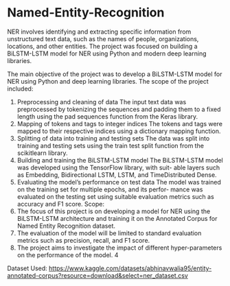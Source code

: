 # Named-Entity-Recognition
NER involves identifying and extracting specific information from unstructured text data, such as the names of people, organizations, locations, and other entities. 
The project was focused on building a BiLSTM-LSTM model for NER using Python and modern deep learning libraries.

The main objective of the project was to develop a BiLSTM-LSTM model for NER using Python and deep learning libraries. 
The scope of the project included:
1) Preprocessing and cleaning of data
The input text data was preprocessed by tokenizing the sequences and padding
them to a fixed length using the pad sequences function from the Keras library.
2) Mapping of tokens and tags to integer indices
The tokens and tags were mapped to their respective indices using a dictionary
mapping function. 
3) Splitting of data into training and testing sets
The data was split into training and testing sets using the train test split function
from the scikitlearn library.
4) Building and training the BiLSTM-LSTM model
The BiLSTM-LSTM model was developed using the TensorFlow library, with suit-
able layers such as Embedding, Bidirectional LSTM, LSTM, and TimeDistributed
Dense.
5) Evaluating the model’s performance on test data
The model was trained on the training set for multiple epochs, and its perfor-
mance was evaluated on the testing set using suitable evaluation metrics such as
accuracy and F1 score.
Scope:
1) The focus of this project is on developing a model for NER using the
BiLSTM-LSTM architecture and training it on the Annotated Corpus for Named
Entity Recognition dataset.
2) The evaluation of the model will be limited to standard evaluation metrics such
as precision, recall, and F1 score.
3) The project aims to investigate the impact of different hyper-parameters on the
performance of the model.
4


Dataset Used: https://www.kaggle.com/datasets/abhinavwalia95/entity-annotated-corpus?resource=download&select=ner_dataset.csv
